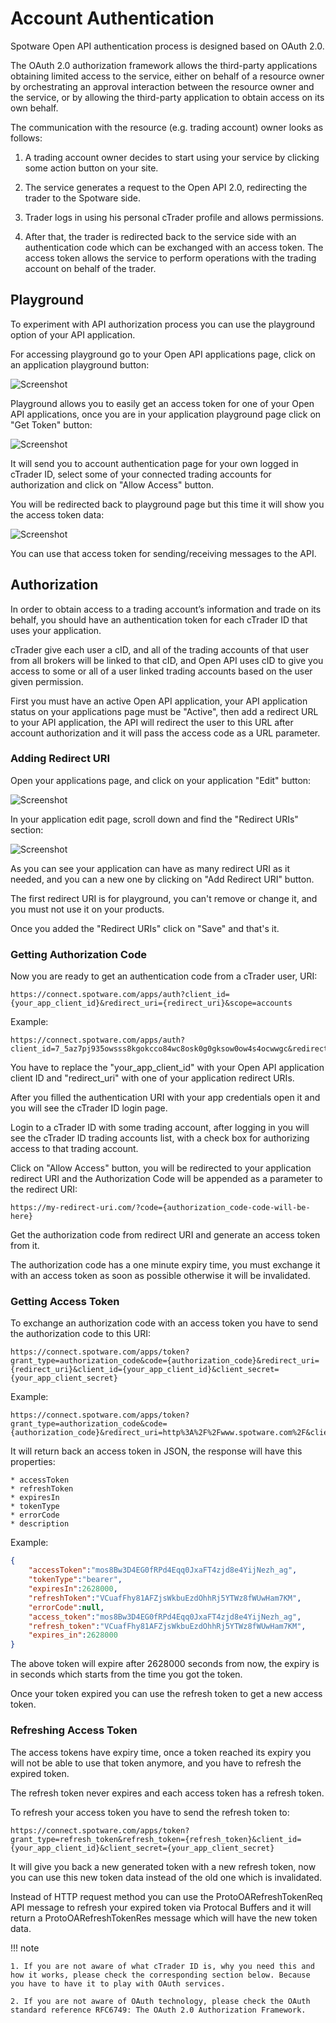 # Account Authentication

Spotware Open API authentication process is designed based on OAuth 2.0. 

The OAuth 2.0 authorization framework allows the third-party applications obtaining limited access to the service, either on behalf of a resource owner by orchestrating an approval interaction between the resource owner and the service, or by allowing the third-party application to obtain access on its own behalf.

The communication with the resource (e.g. trading account) owner looks as follows:

1. A trading account owner decides to start using your service by clicking some action button on your site.

2. The service generates a request to the Open API 2.0, redirecting the trader to the Spotware side.

3. Trader logs in using his personal cTrader profile and allows permissions.

4. After that, the trader is redirected back to the service side with an authentication code which can be exchanged with an access token. The access token allows the service to perform operations with the trading account on behalf of the trader.

## Playground

To experiment with API authorization process you can use the playground option of your API application.

For accessing playground go to your Open API applications page, click on an application playground button:

![Screenshot](./img/account-authentication-2.png)

Playground allows you to easily get an access token for one of your Open API applications, once you are in your application playground page click on "Get Token" button:

![Screenshot](./img/account-authentication-3.png)

It will send you to account authentication page for your own logged in cTrader ID, select some of your connected trading accounts for authorization and click on "Allow Access" button.

You will be redirected back to playground page but this time it will show you the access token data:

![Screenshot](./img/account-authentication-4.png)

You can use that access token for sending/receiving messages to the API.

## Authorization

In order to obtain access to a trading account’s information and trade on its behalf, you should have an authentication token for each cTrader ID that uses your application.

cTrader give each user a cID, and all of the trading accounts of that user from all brokers will be linked to that cID, and Open API uses cID to give you access to some or all of a user linked trading accounts based on the user given permission.

First you must have an active Open API application, your API application status on your applications page must be "Active", then add a redirect URL to your API application, the API will redirect the user to this URL after account authorization and it will pass the access code as a URL parameter.

### Adding Redirect URI

Open your applications page, and click on your application "Edit" button:

![Screenshot](./img/account-authentication-0.png)

In your application edit page, scroll down and find the "Redirect URIs" section:

![Screenshot](./img/account-authentication-1.png)

As you can see your application can have as many redirect URI as it needed, and you can a new one by clicking on "Add Redirect URI" button.

The first redirect URI is for playground, you can't remove or change it, and you must not use it on your products.

Once you added the "Redirect URIs" click on "Save" and that's it.

### Getting Authorization Code

Now you are ready to get an authentication code from a cTrader user, URI:

```
https://connect.spotware.com/apps/auth?client_id={your_app_client_id}&redirect_uri={redirect_uri}&scope=accounts
```

Example:

```
https://connect.spotware.com/apps/auth?client_id=7_5az7pj935owsss8kgokcco84wc8osk0g0gksow0ow4s4ocwwgc&redirect_uri=http%3A%2F%2Fwww.spotware.com%2F&scope=accounts
```

You have to replace the "your_app_client_id" with your Open API application client ID and "redirect_uri" with one of your application redirect URIs.

After you filled the authentication URI with your app credentials open it and you will see the cTrader ID login page.

Login to a cTrader ID with some trading account, after logging in you will see the cTrader ID trading accounts list, with a check box for authorizing access to that trading account.

Click on "Allow Access" button, you will be redirected to your application redirect URI and the Authorization Code will be appended as a parameter to the redirect URI:

```
https://my-redirect-uri.com/?code={authorization_code-code-will-be-here}
```

Get the authorization code from redirect URI and generate an access token from it.

The authorization code has a one minute expiry time, you must exchange it with an access token as soon as possible otherwise it will be invalidated.

### Getting Access Token

To exchange an authorization code with an access token you have to send the authorization code to this URI:

```
https://connect.spotware.com/apps/token?grant_type=authorization_code&code={authorization_code}&redirect_uri={redirect_uri}&client_id={your_app_client_id}&client_secret={your_app_client_secret}
``` 

Example:

```
https://connect.spotware.com/apps/token?grant_type=authorization_code&code={authorization_code}&redirect_uri=http%3A%2F%2Fwww.spotware.com%2F&client_id=7_5az7pj935owsss8kgokcco84wc8osk0g0gksow0ow4s4ocwwgc&client_secret=49p1ynqfy7c4sw84gwoogwwsk8cocg8ow8gc8o80c0ws448cs4

```

It will return back an access token in JSON, the response will have this properties:

```
* accessToken
* refreshToken
* expiresIn
* tokenType
* errorCode
* description
```
Example:

```json
{
	"accessToken":"mos8Bw3D4EG0fRPd4Eqq0JxaFT4zjd8e4YijNezh_ag",
	"tokenType":"bearer",
	"expiresIn":2628000,
	"refreshToken":"VCuafFhy81AFZjsWkbuEzdOhhRj5YTWz8fWUwHam7KM",
	"errorCode":null,
	"access_token":"mos8Bw3D4EG0fRPd4Eqq0JxaFT4zjd8e4YijNezh_ag",
	"refresh_token":"VCuafFhy81AFZjsWkbuEzdOhhRj5YTWz8fWUwHam7KM",
	"expires_in":2628000
}
```

The above token will expire after 2628000 seconds from now, the expiry is in seconds which starts from the time you got the token.

Once your token expired you can use the refresh token to get a new access token.

### Refreshing Access Token

The access tokens have expiry time, once a token reached its expiry you will not be able to use that token anymore, and you have to refresh the expired token.

The refresh token never expires and each access token has a refresh token.

To refresh your access token you have to send the refresh token to:

```
https://connect.spotware.com/apps/token?grant_type=refresh_token&refresh_token={refresh_token}&client_id={your_app_client_id}&client_secret={your_app_client_secret}
```

It will give you back a new generated token with a new refresh token, now you can use this new token data instead of the old one which is invalidated.

Instead of HTTP request method you can use the ProtoOARefreshTokenReq API message to refresh your expired token via Protocal Buffers and it will return a ProtoOARefreshTokenRes message which will have the new token data.

!!! note

	1. If you are not aware of what cTrader ID is, why you need this and how it works, please check the corresponding section below. Because you have to have it to play with OAuth services.

	2. If you are not aware of OAuth technology, please check the OAuth standard reference RFC6749: The OAuth 2.0 Authorization Framework.